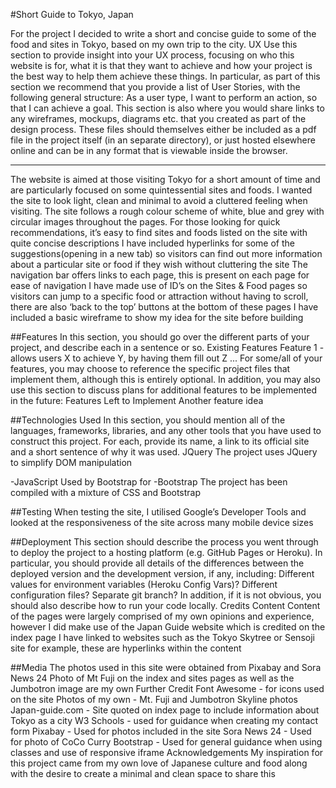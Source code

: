 #Short Guide to Tokyo, Japan

For the project I decided to write a short and concise guide to some of the food and sites in Tokyo, based on my own trip to the city.
UX
Use this section to provide insight into your UX process, focusing on who this website is for, what it is that they want to achieve and how your project is the best way to help them achieve these things.
In particular, as part of this section we recommend that you provide a list of User Stories, with the following general structure:
As a user type, I want to perform an action, so that I can achieve a goal.
This section is also where you would share links to any wireframes, mockups, diagrams etc. that you created as part of the design process. These files should themselves either be included as a pdf file in the project itself (in an separate directory), or just hosted elsewhere online and can be in any format that is viewable inside the browser.

---

The website is aimed at those visiting Tokyo for a short amount of time and are particularly focused on some quintessential sites and foods.
I wanted the site to look light, clean and minimal to avoid a cluttered feeling when visiting. The site follows a rough colour scheme of white, blue and grey with circular images throughout the pages.
For those looking for quick recommendations, it’s easy to find sites and foods listed on the site with quite concise descriptions
I have included hyperlinks for some of the suggestions(opening in a new tab) so visitors can find out more information about a particular site or food if they wish without cluttering the site
The navigation bar offers links to each page, this is present on each page for ease of navigation
I have made use of ID’s on the Sites & Food pages so visitors can jump to a specific food or attraction without having to scroll, there are also ‘back to the top’ buttons at the bottom of these pages
I have included a basic wireframe to show my idea for the site before building

##Features
In this section, you should go over the different parts of your project, and describe each in a sentence or so.
Existing Features
Feature 1 - allows users X to achieve Y, by having them fill out Z
...
For some/all of your features, you may choose to reference the specific project files that implement them, although this is entirely optional.
In addition, you may also use this section to discuss plans for additional features to be implemented in the future:
Features Left to Implement
Another feature idea

##Technologies Used
In this section, you should mention all of the languages, frameworks, libraries, and any other tools that you have used to construct this project. For each, provide its name, a link to its official site and a short sentence of why it was used.
JQuery
The project uses JQuery to simplify DOM manipulation

-JavaScript
Used by Bootstrap for
-Bootstrap
The project has been compiled with a mixture of CSS and Bootstrap

##Testing
When testing the site, I utilised Google’s Developer Tools and looked at the responsiveness of the site across many mobile device sizes

##Deployment
This section should describe the process you went through to deploy the project to a hosting platform (e.g. GitHub Pages or Heroku).
In particular, you should provide all details of the differences between the deployed version and the development version, if any, including:
Different values for environment variables (Heroku Config Vars)?
Different configuration files?
Separate git branch?
In addition, if it is not obvious, you should also describe how to run your code locally.
Credits
Content
Content of the pages were largely comprised of my own opinions and experience, however I did make use of the Japan Guide website which is credited on the index page
I have linked to websites such as the Tokyo Skytree or Sensoji site for example, these are hyperlinks within the content

##Media
The photos used in this site were obtained from Pixabay and Sora News 24
Photo of Mt Fuji on the index and sites pages as well as the Jumbotron image are my own
Further Credit
Font Awesome - for icons used on the site
Photos of my own - Mt. Fuji and Jumbotron Skyline photos
Japan-guide.com - Site quoted on index page to include information about Tokyo as a city
W3 Schools - used for guidance when creating my contact form
Pixabay - Used for photos included in the site
Sora News 24 - Used for photo of CoCo Curry
Bootstrap - Used for general guidance when using classes and use of responsive iframe
Acknowledgements
My inspiration for this project came from my own love of Japanese culture and food along with the desire to create a minimal and clean space to share this
